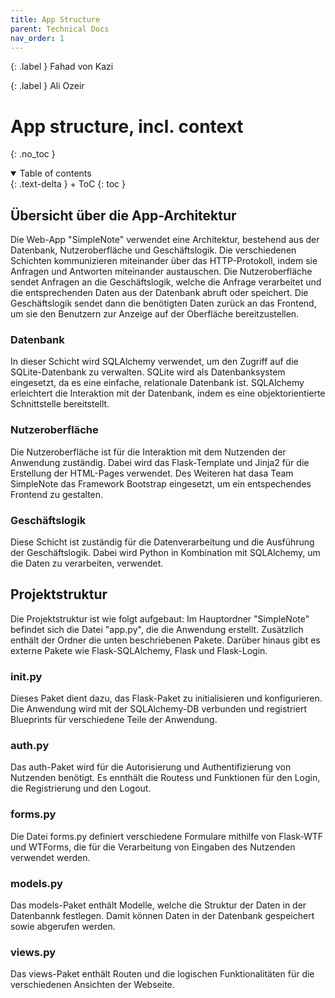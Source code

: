 ```yaml
---
title: App Structure
parent: Technical Docs
nav_order: 1
---
```


{: .label }
Fahad von Kazi

{: .label }
Ali Ozeir

# App structure, incl. context
{: .no_toc }

<details open markdown="block">
{: .text-delta }
<summary>Table of contents</summary>
+ ToC
{: toc }
</details> 

## Übersicht über die App-Architektur
Die Web-App "SimpleNote" verwendet eine Architektur, bestehend aus der Datenbank, Nutzeroberfläche und Geschäftslogik. Die verschiedenen Schichten kommunizieren miteinander über das HTTP-Protokoll, indem sie Anfragen und Antworten miteinander austauschen. Die Nutzeroberfläche sendet Anfragen an die Geschäftslogik, welche die Anfrage verarbeitet und die entsprechenden Daten aus der Datenbank abruft oder speichert. Die Geschäftslogik sendet dann die benötigten Daten zurück an das Frontend, um sie den Benutzern zur Anzeige auf der Oberfläche bereitzustellen.

### Datenbank
In dieser Schicht wird SQLAlchemy verwendet, um den Zugriff auf die SQLite-Datenbank zu verwalten. SQLite wird als Datenbanksystem eingesetzt, da es eine einfache, relationale Datenbank ist. SQLAlchemy erleichtert die Interaktion mit der Datenbank, indem es eine objektorientierte Schnittstelle bereitstellt.

### Nutzeroberfläche
Die Nutzeroberfläche ist für die Interaktion mit dem Nutzenden der Anwendung zuständig. Dabei wird das Flask-Template und Jinja2 für die Erstellung der HTML-Pages verwendet. Des Weiteren hat dasa Team SimpleNote das Framework Bootstrap eingesetzt, um ein entspechendes Frontend zu gestalten.

### Geschäftslogik
Diese Schicht ist zuständig für die Datenverarbeitung und die Ausführung der Geschäftslogik. Dabei wird Python in Kombination mit SQLAlchemy, um die Daten zu verarbeiten, verwendet.



## Projektstruktur
Die Projektstruktur ist wie folgt aufgebaut: Im Hauptordner "SimpleNote" befindet sich die Datei "app.py", die die Anwendung erstellt. Zusätzlich enthält der Ordner die unten beschriebenen Pakete. Darüber hinaus gibt es externe Pakete wie Flask-SQLAlchemy, Flask und Flask-Login.

### __init__.py
Dieses Paket dient dazu, das Flask-Paket zu initialisieren und konfigurieren. Die Anwendung wird mit der SQLAlchemy-DB verbunden und registriert Blueprints für verschiedene Teile der Anwendung.

### auth.py
Das auth-Paket wird für die Autorisierung und Authentifizierung von Nutzenden benötigt. Es ennthält die Routess und Funktionen für den Login, die Registrierung und den Logout.

### forms.py
Die Datei forms.py definiert verschiedene Formulare mithilfe von Flask-WTF und WTForms, die für die Verarbeitung von Eingaben des Nutzenden verwendet werden.

### models.py
Das models-Paket enthält Modelle, welche die Struktur der Daten in der Datenbannk festlegen. Damit können Daten in der Datenbank gespeichert sowie abgerufen werden.

### views.py
Das views-Paket enthält Routen und die logischen Funktionalitäten für die verschiedenen Ansichten der Webseite.


